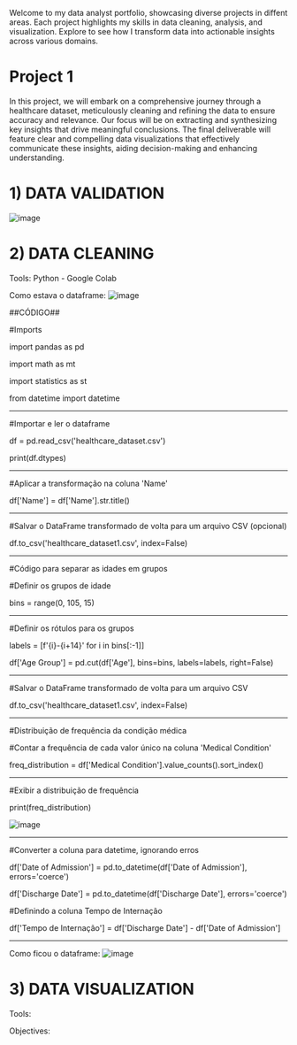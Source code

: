 Welcome to my data analyst portfolio, showcasing diverse projects in diffent areas. Each project highlights my skills in data cleaning, analysis, and visualization. Explore to see how I transform data into actionable insights across various domains.


# Project 1

In this project, we will embark on a comprehensive journey through a healthcare dataset, meticulously cleaning and refining the data to ensure accuracy and relevance. Our focus will be on extracting and synthesizing key insights that drive meaningful conclusions. The final deliverable will feature clear and compelling data visualizations that effectively communicate these insights, aiding decision-making and enhancing understanding.


# 1) DATA VALIDATION
![image](https://github.com/user-attachments/assets/f3d1d70b-25a8-42d7-9031-d0fdb87e7113)

   
# 2) DATA CLEANING 

Tools: Python - Google Colab

Como estava o dataframe:
![image](https://github.com/user-attachments/assets/7b0065b1-3e2e-46b7-add0-472b09e0d83d)

##CÓDIGO##

#Imports

import pandas as pd

import math as mt

import statistics as st

from datetime import datetime


___________________________________________

#Importar e ler o dataframe

df = pd.read_csv('healthcare_dataset.csv')

print(df.dtypes)

___________________________________________

#Aplicar a transformação na coluna 'Name'

df['Name'] = df['Name'].str.title()

___________________________________________

#Salvar o DataFrame transformado de volta para um arquivo CSV (opcional)

df.to_csv('healthcare_dataset1.csv', index=False)

___________________________________________


#Código para separar as idades em grupos

#Definir os grupos de idade

bins = range(0, 105, 15) 

___________________________________________


#Definir os rótulos para os grupos

labels = [f'{i}-{i+14}' for i in bins[:-1]]

df['Age Group'] = pd.cut(df['Age'], bins=bins, labels=labels, right=False)

___________________________________________


#Salvar o DataFrame transformado de volta para um arquivo CSV

df.to_csv('healthcare_dataset1.csv', index=False)


___________________________________________


#Distribuição de frequência da condição médica

#Contar a frequência de cada valor único na coluna 'Medical Condition'

freq_distribution = df['Medical Condition'].value_counts().sort_index()

___________________________________________


#Exibir a distribuição de frequência

print(freq_distribution)

![image](https://github.com/user-attachments/assets/54b59d05-f9a2-410b-988a-268806e26931)

___________________________________________


#Converter a coluna para datetime, ignorando erros

df['Date of Admission'] = pd.to_datetime(df['Date of Admission'], errors='coerce')

df['Discharge Date'] = pd.to_datetime(df['Discharge Date'], errors='coerce')

#Definindo a coluna Tempo de Internação

df['Tempo de Internação'] = df['Discharge Date'] - df['Date of Admission']

___________________________________________

Como ficou o dataframe:
![image](https://github.com/user-attachments/assets/da5d9640-276d-48c8-b3c8-3fed9b2fb927)


# 3) DATA VISUALIZATION

Tools:

Objectives:
